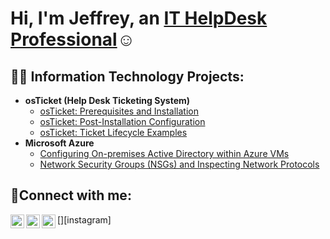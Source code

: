 <h1>Hi, I'm Jeffrey, an <a href="https://linkedin.com/in/Josh">IT HelpDesk Professional</a>☺</h1>

<h2>👨‍💻 Information Technology Projects:</h2>

- <b>osTicket (Help Desk Ticketing System)</b>
  - [osTicket: Prerequisites and Installation](https://github.com/JeffreyPanotes/osticket-prereqs)
  - [osTicket: Post-Installation Configuration](https://github.com/JeffreyPanotes/post-install-config)
  - [osTicket: Ticket Lifecycle Examples](https://github.com/JeffreyPanotes/ticket-lifecycle)
- <b>Microsoft Azure</b>
  - [Configuring On-premises Active Directory within Azure VMs](https://github.com/josh/configure-ad)
  - [Network Security Groups (NSGs) and Inspecting Network Protocols](https://github.com/JeffreyPanotes/azure-network-protocols)

<h2>🤳Connect with me:</h2>

[<img align="left" alt="Josh | Twitter" width="22px" src="https://cdn.jsdelivr.net/npm/simple-icons@v3/icons/twitter.svg" />][twitter]
[<img align="left" alt="Josh | LinkedIn" width="22px" src="https://cdn.jsdelivr.net/npm/simple-icons@v3/icons/linkedin.svg" />][linkedin]
[<img align="left" alt="Josh | Instagram" width="22px" src="https://cdn.jsdelivr.net/npm/simple-icons@v3/icons/instagram.svg" />][instagram]

[twitter]: 
[instagram]:
[linkedin]: https://linkedin.com/in/Josh

<!--
**JeffreyPanotes/JeffreyPanotes** is a ✨ _special_ ✨ repository because its `README.md` (this file) appears on your GitHub profile.

Here are some ideas to get you started:

- 🔭 I’m currently working on ...
- 🌱 I’m currently learning ...
- 👯 I’m looking to collaborate on ...
- 🤔 I’m looking for help with ...
- 💬 Ask me about ...
- 📫 How to reach me: ...
- 😄 Pronouns: ...
- ⚡ Fun fact: ...
-->
